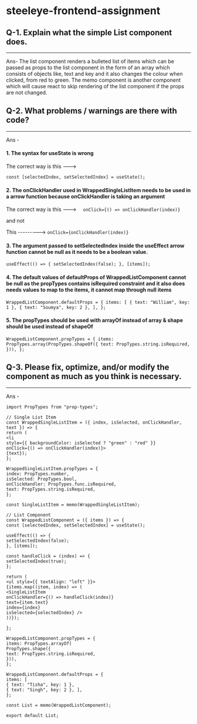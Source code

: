 # steeleye-frontend-assignment

## Q-1.  Explain what the simple List component does.
   _______________________________________________________________________________________________________________________________________________________________________
Ans-  The list component renders a bulleted list of items which can be passed as props to the list component in the form of an array which consists of objects
like, text and key and it also changes the colour when clicked, from red to green.
The memo component is another component which will cause react to skip rendering of the list component if the props are not changed.

## Q-2. What problems / warnings are there with code?

_______________________________________________________________________________________________________________________________________________________________________

Ans -
#### 1. The syntax for useState is wrong
The correct way is this ---> 

  `const [selectedIndex, setSelectedIndex] = useState();`
  
#### 2. The onClickHandler used in WrappedSingleListItem needs to be used in a arrow function because onClickHandler is taking an argument
The correct way is this ---> 
   `   onClick={() => onClickHandler(index)} `
 
and not

This --------->
` onClick={onClickHandler(index)}  `

#### 3. The argument passed to setSelectedIndex inside the useEffect arrow function cannot be null as it needs to be a boolean value.

 ` useEffect(() => { setSelectedIndex(false); }, [items]);  `
 
 #### 4. The default values of defaultProps of WrappedListComponent cannot be null as the propTypes contains isRequired constraint and it also does needs values to map to the items, it cannot map through null items

` WrappedListComponent.defaultProps = { items: [ { text: "William", key: 1 }, { text: "Soumya", key: 2 }, ], }; `

#### 5. The propTypes should be used with arrayOf instead of array & shape should be used instead of shapeOf

` WrappedListComponent.propTypes = { items: PropTypes.array(PropTypes.shapeOf({ text: PropTypes.string.isRequired, })), }; `

## Q-3. Please fix, optimize, and/or modify the component as much as you think is necessary.

_______________________________________________________________________________________________________________________________________________________________________

Ans - 

``` import React, { useState, useEffect, memo } from "react";
import PropTypes from "prop-types";

// Single List Item
const WrappedSingleListItem = ({ index, isSelected, onClickHandler, text }) => {
return (
<li
style={{ backgroundColor: isSelected ? "green" : "red" }}
onClick={() => onClickHandler(index)}>
{text});
};

WrappedSingleListItem.propTypes = {
index: PropTypes.number,
isSelected: PropTypes.bool,
onClickHandler: PropTypes.func.isRequired,
text: PropTypes.string.isRequired,
};

const SingleListItem = memo(WrappedSingleListItem);

// List Component
const WrappedListComponent = ({ items }) => {
const [selectedIndex, setSelectedIndex] = useState();

useEffect(() => {
setSelectedIndex(false);
}, [items]);

const handleClick = (index) => {
setSelectedIndex(true);
};

return (
<ul style={{ textAlign: "left" }}>
{items.map((item, index) => (
<SingleListItem
onClickHandler={() => handleClick(index)}
text={item.text}
index={index}
isSelected={selectedIndex} />
))});

};

WrappedListComponent.propTypes = {
items: PropTypes.arrayOf(
PropTypes.shape({
text: PropTypes.string.isRequired,
})),
};

WrappedListComponent.defaultProps = {
items: [
{ text: "Tisha", key: 1 },
{ text: "Singh", key: 2 }, ],
};

const List = memo(WrappedListComponent);

export default List;  
```
